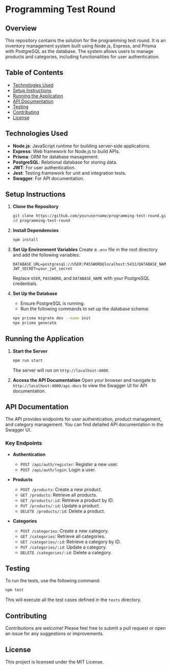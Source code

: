 # Programming Test Round

## Overview
This repository contains the solution for the programming test round. It is an inventory management system built using Node.js, Express, and Prisma with PostgreSQL as the database. The system allows users to manage products and categories, including functionalities for user authentication.

## Table of Contents
- [Technologies Used](#technologies-used)
- [Setup Instructions](#setup-instructions)
- [Running the Application](#running-the-application)
- [API Documentation](#api-documentation)
- [Testing](#testing)
- [Contributing](#contributing)
- [License](#license)

## Technologies Used
- **Node.js**: JavaScript runtime for building server-side applications.
- **Express**: Web framework for Node.js to build APIs.
- **Prisma**: ORM for database management.
- **PostgreSQL**: Relational database for storing data.
- **JWT**: For user authentication.
- **Jest**: Testing framework for unit and integration tests.
- **Swagger**: For API documentation.

## Setup Instructions

1. **Clone the Repository**
   ```bash
   git clone https://github.com/yourusername/programming-test-round.git
   cd programming-test-round
   ```

2. **Install Dependencies**
   ```bash
   npm install
   ```

3. **Set Up Environment Variables**
   Create a `.env` file in the root directory and add the following variables:
   ```plaintext
   DATABASE_URL=postgresql://USER:PASSWORD@localhost:5432/DATABASE_NAME
   JWT_SECRET=your_jwt_secret
   ```
   Replace `USER`, `PASSWORD`, and `DATABASE_NAME` with your PostgreSQL credentials.

4. **Set Up the Database**
   - Ensure PostgreSQL is running.
   - Run the following commands to set up the database schema:
   ```bash
   npx prisma migrate dev --name init
   npx prisma generate
   ```

## Running the Application

1. **Start the Server**
   ```bash
   npm run start
   ```
   The server will run on `http://localhost:4000`.

2. **Access the API Documentation**
   Open your browser and navigate to `http://localhost:4000/api-docs` to view the Swagger UI for API documentation.

## API Documentation
The API provides endpoints for user authentication, product management, and category management. You can find detailed API documentation in the Swagger UI.

### Key Endpoints
- **Authentication**
  - `POST /api/auth/register`: Register a new user.
  - `POST /api/auth/login`: Login a user.

- **Products**
  - `POST /products`: Create a new product.
  - `GET /products`: Retrieve all products.
  - `GET /products/:id`: Retrieve a product by ID.
  - `PUT /products/:id`: Update a product.
  - `DELETE /products/:id`: Delete a product.

- **Categories**
  - `POST /categories`: Create a new category.
  - `GET /categories`: Retrieve all categories.
  - `GET /categories/:id`: Retrieve a category by ID.
  - `PUT /categories/:id`: Update a category.
  - `DELETE /categories/:id`: Delete a category.

## Testing
To run the tests, use the following command:
```bash
npm test
```
This will execute all the test cases defined in the `tests` directory.

## Contributing
Contributions are welcome! Please feel free to submit a pull request or open an issue for any suggestions or improvements.

## License
This project is licensed under the MIT License.